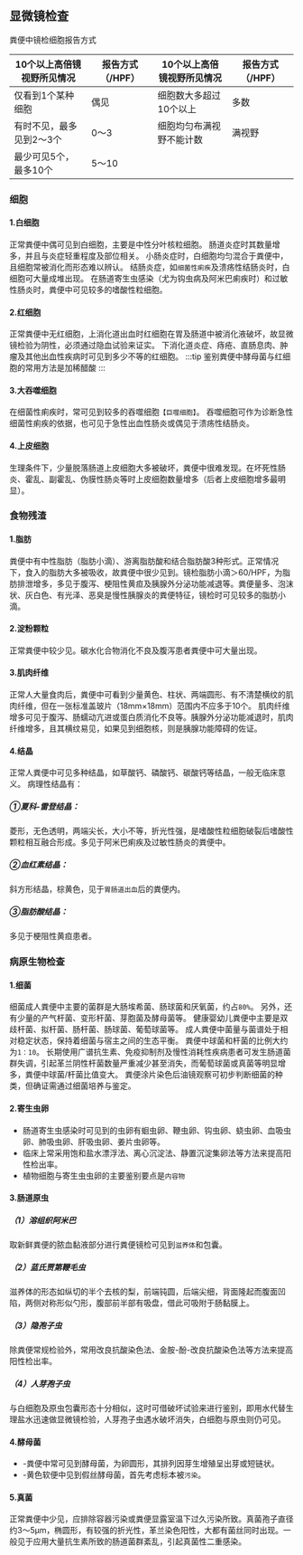 ## 显微镜检查
粪便中镜检细胞报告方式

 |10个以上高倍镜视野所见情况	|报告方式（/HPF） |	10个以上高倍镜视野所见情况|	报告方式（/HPF）
 |---|---|---|---
 |仅看到1个某种细胞	|偶见	|细胞数大多超过10个以上|	多数
 |有时不见，最多见到2～3个	|0～3	|细胞均匀布满视野不能计数	|满视野
 |最少可见5个，最多10个|	5～10| | 
### 细胞
#### 1.白细胞
正常粪便中偶可见到白细胞，主要是中性分叶核粒细胞。
肠道炎症时其数量增多，并且与炎症轻重程度及部位相关。
小肠炎症时，白细胞均匀混合于粪便中，且细胞常被消化而形态难以辨认。
结肠炎症，如`细菌性痢疾`及溃疡性结肠炎时，白细胞可大量成堆出现。
在肠道寄生虫感染（尤为钩虫病及阿米巴痢疾时）和过敏性肠炎时，粪便中可见较多的嗜酸性粒细胞。
#### 2.红细胞
正常粪便中无红细胞，上消化道出血时红细胞在胃及肠道中被消化液破坏，故显微镜检验为阴性，必须通过隐血试验来证实。
下消化道炎症、痔疮、直肠息肉、肿瘤及其他出血性疾病时可见到多少不等的红细胞。
:::tip 鉴别粪便中酵母菌与红细胞的常用方法是加稀醋酸
:::
#### 3.大吞噬细胞
在细菌性痢疾时，常可见到较多的吞噬细胞`【巨噬细胞】`。
吞噬细胞可作为诊断急性细菌性痢疾的依据，也可见于急性出血性肠炎或偶见于溃疡性结肠炎。
#### 4.上皮细胞
生理条件下，少量脱落肠道上皮细胞大多被破坏，粪便中很难发现。在坏死性肠炎、霍乱、副霍乱、伪膜性肠炎等时上皮细胞数量增多（后者上皮细胞增多最明显）。

### 食物残渣
#### 1.脂肪
粪便中有中性脂肪（脂肪小滴）、游离脂肪酸和结合脂肪酸3种形式。正常情况下，食入的脂肪大多被吸收，故粪便中很少见到。镜检脂肪小滴＞60/HPF，为脂肪排泄增多，多见于腹泻、梗阻性黄疸及胰腺外分泌功能减退等。粪便量多、泡沫状、灰白色、有光泽、恶臭是慢性胰腺炎的粪便特征，镜检时可见较多的脂肪小滴。
#### 2.淀粉颗粒
正常粪便中较少见。碳水化合物消化不良及腹泻患者粪便中可大量出现。
#### 3.肌肉纤维
正常人大量食肉后，粪便中可看到少量黄色、柱状、两端圆形、有不清楚横纹的肌肉纤维，但在一张标准盖玻片（18mm×18mm）范围内不应多于10个。
肌肉纤维增多可见于腹泻、肠蠕动亢进或蛋白质消化不良等。胰腺外分泌功能减退时，肌肉纤维增多，且其横纹易见，如果见到细胞核，则是胰腺功能障碍的佐证。
#### 4.结晶
正常人粪便中可见多种结晶，如草酸钙、磷酸钙、碳酸钙等结晶，一般无临床意义。
病理性结晶有：
##### ①夏科-雷登结晶：
菱形，无色透明，两端尖长，大小不等，折光性强，是嗜酸性粒细胞破裂后嗜酸性颗粒相互融合形成。多见于阿米巴痢疾及过敏性肠炎的粪便中。
##### ②血红素结晶：
斜方形结晶，棕黄色，见于`胃肠道出血`后的粪便内。
##### ③脂肪酸结晶：
多见于梗阻性黄疸患者。

### 病原生物检查
#### 1.细菌
细菌成人粪便中主要的菌群是大肠埃希菌、肠球菌和厌氧菌，约占`80%`。
另外，还有少量的产气杆菌、变形杆菌、芽胞菌及酵母菌等。
健康婴幼儿粪便中主要是双歧杆菌、拟杆菌、肠杆菌、肠球菌、葡萄球菌等。
成人粪便中菌量与菌谱处于相对稳定状态，保持着细菌与宿主之间的生态平衡。
粪便中球菌和杆菌的比例大约为`1：10`。
长期使用广谱抗生素、免疫抑制剂及慢性消耗性疾病患者可发生肠道菌群失调，引起革兰阴性杆菌数量严重减少甚至消失，而葡萄球菌或真菌等明显增多，粪便中球菌/杆菌比值变大。
粪便涂片染色后油镜观察可初步判断细菌的种类，但确证需通过细菌培养与鉴定。
#### 2.寄生虫卵
 - 肠道寄生虫感染时可见到的虫卵有蛔虫卵、鞭虫卵、钩虫卵、蛲虫卵、血吸虫卵、肺吸虫卵、肝吸虫卵、姜片虫卵等。
 - 临床上常采用饱和盐水漂浮法、离心沉淀法、静置沉淀集卵法等方法来提高阳性检出率。
 - 植物细胞与寄生虫虫卵的主要鉴别要点是`内容物`
#### 3.肠道原虫
##### （1）溶组织阿米巴
取新鲜粪便的脓血黏液部分进行粪便镜检可见到`滋养体`和包囊。
##### （2）蓝氏贾第鞭毛虫
滋养体的形态如纵切的半个去核的梨，前端钝圆，后端尖细，背面隆起而腹面凹陷，两侧对称形似勺形，腹部前半部有吸盘，借此可吸附于肠黏膜上。
##### （3）隐孢子虫
除粪便常规检验外，常用改良抗酸染色法、金胺-酚-改良抗酸染色法等方法来提高阳性检出率。
##### （4）人芽孢子虫
与白细胞及原虫包囊形态十分相似，这时可借破坏试验来进行鉴别，即用水代替生理盐水迅速做显微镜检验，人芽孢子虫遇水破坏消失，白细胞与原虫则仍可见。
#### 4.酵母菌
- -粪便中常可见到酵母菌，为卵圆形，其排列因芽生增殖呈出芽或短链状。
- -黄色软便中见到假丝酵母菌，首先考虑标本被`污染`。
#### 5.真菌
正常粪便中少见，应排除容器污染或粪便显露室温下过久污染所致。真菌孢子直径约3～5μm，椭圆形，有较强的折光性，革兰染色阳性，大都有菌丝同时出现。一般见于应用大量抗生素所致的肠道菌群紊乱，引起真菌性二重感染。

